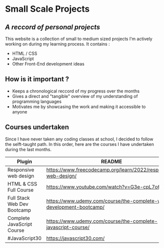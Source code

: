 # Small Scale Projects
## _A reccord of personal projects_

This website is a collection of small to medium sized projects I'm actively working on during my learning process. It contains :

- HTML / CSS 
- JavaScript 
- Other Front-End development ideas

## How is it important ? 

- Keeps a chronological reccord of my progress over the months
- Gives a direct and "tangible" overview of my understanding of programming languages
- Motivates me by showcasing the work and making it accessible to anyone

## Courses undertaken

Since I have never taken any coding classes at school, I decided to follow the selft-taught path. In this order, here are the courses I have undertaken during the last months. 

| Plugin | README |
| ------ | ------ |
| Responsive web design | https://www.freecodecamp.org/learn/2022/responsive-web-design/ |
| HTML & CSS Full Course | https://www.youtube.com/watch?v=G3e-cpL7ofc |
| Full Stack Web Dev Bootcamp | https://www.udemy.com/course/the-complete-web-development-bootcamp/ |
| Complete JavaScript Course  | https://www.udemy.com/course/the-complete-javascript-course/|
| #JavaScript30  | https://javascript30.com/|


